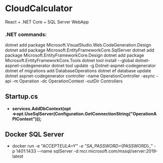 # CloudCalculator

React + .NET Core + SQL Server WebApp

### .NET commands:

dotnet add package Microsoft.VisualStudio.Web.CodeGeneration.Design
dotnet add package Microsoft.EntityFrameworkCore.SqlServer
dotnet add package Microsoft.EntityFrameworkCore.Design
dotnet add package Microsoft.EntityFrameworkCore.Tools
dotnet tool install --global dotnet-aspnet-codegenerator
dotnet tool update -g Dotnet-aspnet-codegenerator
dotnet ef migrations add DatabaseOperations
dotnet ef database update
dotnet aspnet-codegenerator controller -name OperationController -async -api -m Operation -dc OperationContext -outDir Controllers

## Startup.cs

- #### services.AddDbContext<OperationContext>(opt =>opt.UseSqlServer(Configuration.GetConnectionString("OperationAPIContext")));

## Docker SQL Server

- docker run -e "ACCEPT*EULA=Y" -e "SA_PASSWORD=*{PASSWORD}\_" -p 1401:1433 --name sqlServer -d mcr.microsoft.com/mssql/server:2019-latest
